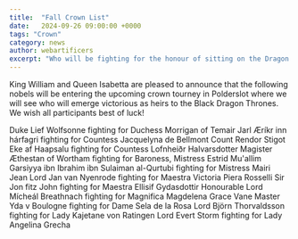 ```yaml
---
title:  "Fall Crown List"
date:   2024-09-26 09:00:00 +0000
tags: "Crown"
category: news
author: webartificers
excerpt: "Who will be fighting for the honour of sitting on the Dragon Thrones?"
---
```


King William and Queen Isabetta are pleased to announce that the following nobels will be entering the upcoming crown tourney in Polderslot where we will see who will emerge victorious as heirs to the Black Dragon Thrones. We wish all participants best of luck!

Duke Lief Wolfsonne fighting for Duchess Morrigan of Temair
Jarl Æríkr inn hárfagri fighting for Countess Jacquelyna de Bellmont
Count Rendor Stigot Eke af Haapsalu fighting for Countess Lofnheiðr Halvarsdotter
Magister Æthestan of Wortham fighting for Baroness, Mistress Estrid
Mu'allim Garsiyya ibn Ibrahim ibn Sulaiman al-Qurtubi fighting for Mistress Mairi Jean
Lord Jan van Nyenrode fighting for Maestra Victoria Piera Rosselli
Sir Jon fitz John fighting for Maestra Ellisif Gydasdottir
Honourable Lord Mícheál Breathnach fighting for Magnifica Magdelena Grace Vane
Master Yda v Boulogne fighting for Dame Sela de la Rosa
Lord Björn Thorvaldsson fighting for Lady Kajetane von Ratingen
Lord Evert Storm fighting for Lady Angelina Grecha


